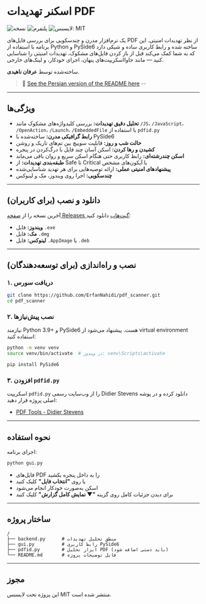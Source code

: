 # اسکنر تهدیدات PDF

![نسخه](https://img.shields.io/badge/Version-4.0.0-5865F2)
![پلتفرم](https://img.shields.io/badge/Platform-Windows%20%7C%20macOS%20%7C%20Linux-blue)
![لایسنس: MIT](https://img.shields.io/badge/License-MIT-blue.svg)

یک نرم‌افزار مدرن و چندسکویی برای بررسی فایل‌های PDF از نظر تهدیدات امنیتی. این برنامه با استفاده از Python و PySide6 ساخته شده و رابط کاربری ساده و شیکی دارد که به شما کمک می‌کند قبل از باز کردن فایل‌های مشکوک، تهدیدات امنیتی را شناسایی کنید — مانند جاوااسکریپت‌های پنهان، اجرای خودکار، و لینک‌های خارجی.

ساخته‌شده توسط **عرفان ناهیدی**.

> 🔗 [See the Persian version of the README here](https://github.com/ErfanNahidi/pdf_scanner/blob/main/readme.md)
--
---

## ویژگی‌ها

* **تحلیل دقیق تهدیدات:** بررسی کلیدواژه‌های مشکوک مانند `/JS`، `/JavaScript`، `/OpenAction`، `/Launch`، `/EmbeddedFile` با استفاده از `pdfid.py`
* **رابط گرافیکی مدرن:** ساخته‌شده با PySide6
* **حالت شب و روز:** قابلیت سوییچ بین تم‌های تاریک و روشن
* **کشیدن و رها کردن:** اسکن آسان چند فایل با درگ‌کردن در پنجره
* **اسکن چندرشته‌ای:** رابط کاربری حتی هنگام اسکن سریع و روان باقی می‌ماند
* **طبقه‌بندی تهدیدات:** از Safe تا Critical با آیکون‌های مشخص
* **پیشنهادهای امنیتی عملی:** ارائه توصیه‌هایی برای هر تهدید شناسایی‌شده
* **چندسکویی:** اجرا روی ویندوز، مک و لینوکس

---

## دانلود و نصب (برای کاربران)

آخرین نسخه را از [صفحه Releases گیت‌هاب](https://github.com/ErfanNahidi/pdf_scanner/releases) دانلود کنید:

* **ویندوز:** فایل `.exe`
* **مک:** فایل `.dmg`
* **لینوکس:** فایل `.AppImage` یا `.deb`

---

## نصب و راه‌اندازی (برای توسعه‌دهندگان)

### ۱. دریافت سورس

```bash
git clone https://github.com/ErfanNahidi/pdf_scanner.git
cd pdf_scanner
```

### ۲. نصب پیش‌نیازها

نیازمند Python 3.9+ و PySide6 هست. پیشنهاد می‌شود از virtual environment استفاده کنید:

```bash
python -m venv venv
source venv/bin/activate  # در ویندوز: venv\Scripts\activate

pip install PySide6
```

### ۳. افزودن `pdfid.py`

اسکریپت `pdfid.py` را از وب‌سایت رسمی Didier Stevens دانلود کرده و در پوشه اصلی پروژه قرار دهید:

* [PDF Tools - Didier Stevens](https://blog.didierstevens.com/programs/pdf-tools/)

---

## نحوه استفاده

اجرای برنامه:

```bash
python gui.py
```

* فایل‌های PDF را به داخل پنجره بکشید
* یا روی **"انتخاب فایل"** کلیک کنید
* اسکن به‌صورت خودکار انجام می‌شود
* برای دیدن جزئیات کامل روی گزینه **"▼ نمایش کامل گزارش"** کلیک کنید

---

## ساختار پروژه

```
/
├── backend.py      # منطق تحلیل تهدیدات
├── gui.py          # رابط کاربری PySide6
├── pdfid.py        # ابزار تحلیل PDF (باید دستی اضافه شود)
└── README.md       # فایل توضیحات پروژه
```

---

## مجوز

این پروژه تحت لایسنس MIT منتشر شده است.
